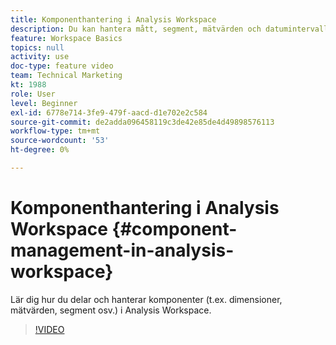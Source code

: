 ```yaml
---
title: Komponenthantering i Analysis Workspace
description: Du kan hantera mått, segment, mätvärden och datumintervall direkt i Analysis Workspace. Du behöver inte lämna ditt projekt medan du hittar ett segment att dela.
feature: Workspace Basics
topics: null
activity: use
doc-type: feature video
team: Technical Marketing
kt: 1988
role: User
level: Beginner
exl-id: 6778e714-3fe9-479f-aacd-d1e702e2c584
source-git-commit: de2adda096458119c3de42e85de4d49898576113
workflow-type: tm+mt
source-wordcount: '53'
ht-degree: 0%

---
```


# Komponenthantering i Analysis Workspace {#component-management-in-analysis-workspace}

Lär dig hur du delar och hanterar komponenter (t.ex. dimensioner, mätvärden, segment osv.) i Analysis Workspace.

>[!VIDEO](https://video.tv.adobe.com/v/24095/?quality=12)
